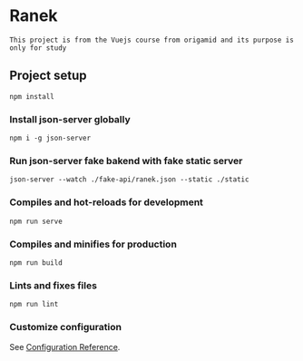 # Ranek

```
This project is from the Vuejs course from origamid and its purpose is only for study
```

## Project setup
```
npm install
```

### Install json-server globally
```
npm i -g json-server
```

### Run json-server fake bakend with fake static server
```
json-server --watch ./fake-api/ranek.json --static ./static
```

### Compiles and hot-reloads for development
```
npm run serve
```

### Compiles and minifies for production
```
npm run build
```

### Lints and fixes files
```
npm run lint
```

### Customize configuration
See [Configuration Reference](https://cli.vuejs.org/config/).
